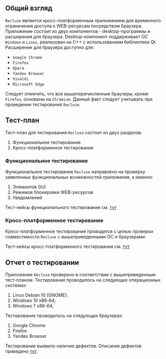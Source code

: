 ## Общий взгляд

`Recluse` является кросс-платформенным приложением для временного ограничения доступа к WEB-ресурсам посредством браузера. Приложение состоит из двух компонентов - desktop-программы и расширения для браузера.
Desktop-компонент поддерживает ОС `Windows` и `Linux`, реализован на С++ с использованием библиотеки Qt.
Расширение для браузера доступно для:
- `Google Chrome`
- `Firefox`
- `Opera`
- `Yandex Browser`
- `Vivaldi`
- `Microsoft Edge`

Следует отметить, что все вышеперечисленные браузеры, кроме `Firefox`, основаны на `Chromium`. Данный факт следует учитывать при проведении тестирования `Recluse`.

## Тест-план
Тест-план для тестирования `Recluse` состоит из двух разделов:
1. Функциональное тестирование
2. Кросс-платформенное тестирование

### Функциональное тестирование
Функциональное тестирование `Recluse` направлено на проверку заявленных функциональных возможностей приложения, а именно:
1. Элементов GUI
2. Режимов блокировки WEB-ресурсов
3. Уведомлений

Тест-кейсы функционального тестирования см. [тут](test_case_func.md)

### Кросс-платформенное тестирование
Кросс-платформенное тестирование проводится с целью проверки совместимости `Recluse` с вышеприведенными ОС и браузерами.

Тест-кейсы кросс-платформенного тестирования см. [тут](test_case_cross.md)

## Отчет о тестировании
Приложение `Recluse` проверено в соответствии с вышеприведенным тест-планом.
Тестирование проводилось на следующих операционных системах:
1. Linux Debian 10 (GNOME);
2. Windows 10 х86-64;
3. Windows 7 x86-64;

Тестирование проводилось на следующих браузерах:

1. Google Chrome
2. Firefox
3. Yandex Browser

Тестирование выявило наличие дефектов. Описание дефектов приведено [тут](bug_report.md).
